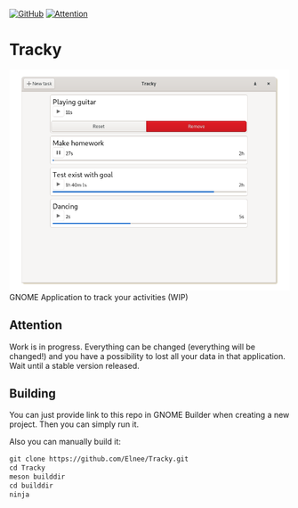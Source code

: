 [![GitHub](https://img.shields.io/github/license/Elnee/Tracky.svg?style=for-the-badge)](https://github.com/Elnee/Tracky/blob/master/COPYING)
[![Attention](https://img.shields.io/badge/PRETTY-RISQUE-blue.svg?style=for-the-badge)](https://github.com/Elnee/Tracky#attention)

# Tracky
![screenshot](https://github.com/Elnee/Tracky/raw/master/data/screenshots/1.png)
GNOME Application to track your activities (WIP)

## Attention
Work is in progress. Everything can be changed (everything will be changed!) 
and you have a possibility to lost all your data in that application. Wait until a stable version released.

## Building
You can just provide link to this repo in GNOME Builder when creating a new project. Then you can simply run it.

Also you can manually build it:
```
git clone https://github.com/Elnee/Tracky.git
cd Tracky
meson builddir
cd builddir
ninja
```
